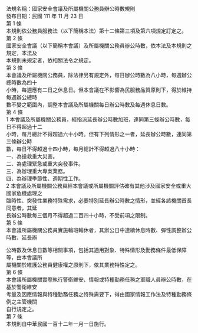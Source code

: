 法規名稱：國家安全會議及所屬機關公務員辦公時數規則  
發布日期：民國 111 年 11 月 23 日  
第 1 條  
本規則依公務員服務法（以下簡稱本法）第十二條第三項及第六項規定訂定之。  
第 2 條  
國家安全會議（以下簡稱本會議）及所屬機關公務員辦公時數，依本法及本規則之規定，本法及  
本規則未規定者，依相關法令之規定。  
第 3 條  
本會議及所屬機關公務員，除法律另有規定外，每日辦公時數為八小時，每週辦公總時數為四十  
小時，每週應有二日之休息日。但本會議在不影響為民服務品質原則下，得於維持每週辦公總時  
數不變之範圍內，調整本會議及所屬機關每日辦公時數及每週休息日數。  
第 4 條  
1 本會議及所屬機關公務員，經指派延長辦公時數加班，連同第三條辦公時數，每日不得超過十二  
小時，每月總計不得超過六十小時。但有下列情形之一者，延長辦公時數，連同第三條辦公時  
數，每日不得超過十四小時，每月總計不得超過八十小時：  
一、為搶救重大災害。  
二、為處理緊急或重大突發事件。  
三、為辦理重大專案業務。  
四、為辦理季節性、週期性工作。  
2 本會議及所屬機關公務員經本會議或所屬機關評估確有其他涉及國家安全或重大國家危機處理之  
臨時性、突發性業務特殊需求，必要特別延長辦公時數之情形，並經各該機關首長同意者，其延  
長辦公時數每三個月不得超過二百四十小時，不受前項之限制。  
第 5 條  
本會議所屬機關公務員實施輪班輪休者，其辦公日中連續休息時數、彈性調整辦公時數、延長辦  


公時數及休息日數等相關事項，包括其適用對象、特殊情形及勤務條件最低保障等，由本會議所  
屬機關於維護公務員健康權之原則下，依其業務特性定之。  
第 6 條  
本會議所屬機關實際執行警衛維安、情報或特種勤務任務之軍職人員辦公時數，在基於警衛維安  
考量及因應情報與特種勤務任務之特殊需要下，得由國家情報工作法及特種勤務條例之主管機關  
自行規定之。  
第 7 條  
本規則自中華民國一百十二年一月一日施行。  


